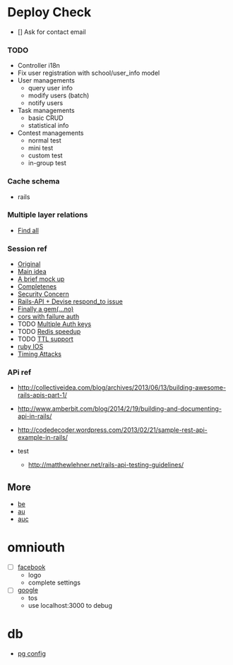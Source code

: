 # Deploy Check
- [] Ask for contact email

### TODO
- Controller i18n
- Fix user registration with school/user_info model
- User managements
  - query user info
  - modify users (batch)
  - notify users
- Task managements
  - basic CRUD
  - statistical info
- Contest managements
  - normal test
  - mini test
  - custom test
  - in-group test

### Cache schema
- rails

### Multiple layer relations
- [Find all](http://stackoverflow.com/questions/5134723/rails-associations-through-multiple-levels)

### Session ref
- [Original](https://gist.github.com/josevalim/fb706b1e933ef01e4fb6)
- [Main idea](http://soryy.com/blog/2014/apis-with-devise/)
- [A brief mock up](https://gist.github.com/jwo/1255275)
- [Completenes](http://www.emilsoman.com/blog/2013/05/18/building-a-tested/)
- [Security Concern](http://rockyj.in/2013/11/04/angular_rails_2.html)
- [Rails-API + Devise respond_to issue](https://github.com/rails-api/rails-api/issues/24)
- [Finally a gem(...no)](https://github.com/gonzalo-bulnes/simple_token_authentication)
- [cors with failure auth](http://kellishaver.tumblr.com/post/40758797489/cors-headers-with-devise)
- TODO [Multiple Auth keys](https://github.com/plataformatec/devise/wiki/How-To%3a-Allow-users-to-sign-in-using-their-username-or-email-address)
- TODO [Redis speedup](http://billpatrianakos.me/blog/2013/10/14/api-sessions-with-redis-in-rails/)
- TODO [TTL support](http://resistor.io/blog/2013/08/07/mimimal-api-authentication-on-rails/)
- [ruby IOS](http://lucatironi.github.io/tutorial/2012/10/15/ruby_rails_android_app_authentication_devise_tutorial_part_one/)
- [Timing Attacks](http://codahale.com/a-lesson-in-timing-attacks/)

### APi ref
- http://collectiveidea.com/blog/archives/2013/06/13/building-awesome-rails-apis-part-1/
- http://www.amberbit.com/blog/2014/2/19/building-and-documenting-api-in-rails/
- http://codedecoder.wordpress.com/2013/02/21/sample-rest-api-example-in-rails/ 

- test
  - http://matthewlehner.net/rails-api-testing-guidelines/

## More

- [be](http://www.bebras.be/contest/2013/main)
- [au](http://www.bebras.edu.au/)
- [auc](http://challenge.bebras.edu.au/index.php?action=welcome)

# omniouth
- [ ] [facebook](https://developers.facebook.com/apps//settings/advanced/)
  - logo
  - complete settings
- [ ] [google](https://console.developers.google.com/project//apiui/consent?authuser=0)
  - tos
  - use localhost:3000 to debug

# db
- [pg config](http://www.amberbit.com/blog/2014/2/4/postgresql-awesomeness-for-rails-developers/)
